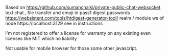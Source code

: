 Based on https://github.com/sumanchalki/private-public-chat-websocket text chat , file transfer and emoji in pass1 digest passwords https://websistent.com/tools/htdigest-generator-tool/ realm / module ws of node https://localhost:3129 see in instructions

I'm not registered to offer a license for warranty on any existing even licenses like MIT which no liability

Not usable for mobile browser  for those some other javascript.
